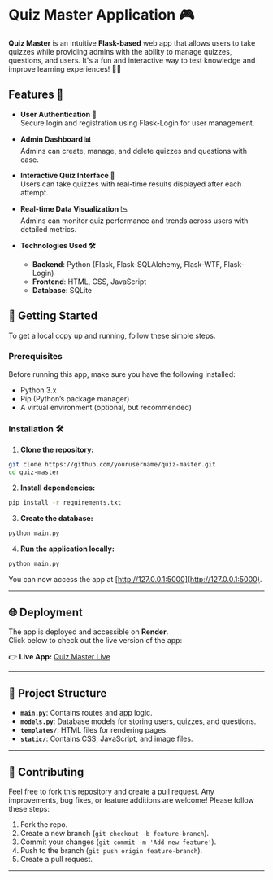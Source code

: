 # Quiz Master Application 🎮

**Quiz Master** is an intuitive **Flask-based** web app that allows users to take quizzes while providing admins with the ability to manage quizzes, questions, and users. It's a fun and interactive way to test knowledge and improve learning experiences! 🧠✨

## Features 🌟

- **User Authentication 🔐**  
  Secure login and registration using Flask-Login for user management.

- **Admin Dashboard 📊**  
  Admins can create, manage, and delete quizzes and questions with ease.

- **Interactive Quiz Interface 🎯**  
  Users can take quizzes with real-time results displayed after each attempt.

- **Real-time Data Visualization 📉**  
  Admins can monitor quiz performance and trends across users with detailed metrics.

- **Technologies Used 🛠️**  
  - **Backend**: Python (Flask, Flask-SQLAlchemy, Flask-WTF, Flask-Login)
  - **Frontend**: HTML, CSS, JavaScript
  - **Database**: SQLite

## 🚀 Getting Started

To get a local copy up and running, follow these simple steps.

### Prerequisites

Before running this app, make sure you have the following installed:

- Python 3.x
- Pip (Python’s package manager)
- A virtual environment (optional, but recommended)

### Installation 🛠️

1. **Clone the repository:**

```bash
git clone https://github.com/yourusername/quiz-master.git
cd quiz-master
```

2. **Install dependencies:**

```bash
pip install -r requirements.txt
```


3. **Create the database:**

```bash
python main.py
```

4. **Run the application locally:**

```bash
python main.py
```

You can now access the app at [http://127.0.0.1:5000](http://127.0.0.1:5000).

---

## 🌐 Deployment

The app is deployed and accessible on **Render**.  
Click below to check out the live version of the app:

👉 **Live App:** [Quiz Master Live](https://quiz-master-22f3001669.onrender.com)  


---

## 📁 Project Structure

- **`main.py`**: Contains routes and app logic.
- **`models.py`**: Database models for storing users, quizzes, and questions.
- **`templates/`**: HTML files for rendering pages.
- **`static/`**: Contains CSS, JavaScript, and image files.

---

## 📝 Contributing

Feel free to fork this repository and create a pull request. Any improvements, bug fixes, or feature additions are welcome! Please follow these steps:

1. Fork the repo.
2. Create a new branch (`git checkout -b feature-branch`).
3. Commit your changes (`git commit -m 'Add new feature'`).
4. Push to the branch (`git push origin feature-branch`).
5. Create a pull request.

---





